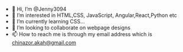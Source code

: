 - 👋 Hi, I’m @Jenny3094
- 👀 I’m interested in HTML,CSS, JavaScript, Angular,React,Python etc
- 🌱 I’m currently learning CSS...
- 💞️ I’m looking to collaborate on webpage designs
- 📫 How to reach me is through my email address which is chinazor.akah@gmail.com

<!---
Jenny3094/Jenny3094 is a ✨ special ✨ repository because its `README.md` (this file) appears on your GitHub profile.
You can click the Preview link to take a look at your changes.
--->
